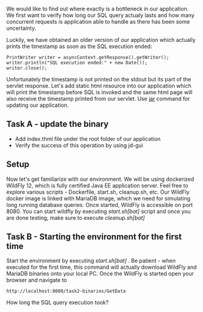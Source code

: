 We would like to find out where exactly is a bottleneck in our application.
We first want to verify how long our SQL query actualy lasts and how many concurrent requests is application able to handle as there
has been some uncertainty.

Luckily, we have obtained an older version of our application which actually prints the timestamp as soon as the SQL execution ended:

```
PrintWriter writer = asyncContext.getResponse().getWriter();
writer.println("SQL execution ended:" + new Date());
writer.close();
```

Unfortunately the timestamp is not printed on the stdout but its part of the servlet response.
Let's add static html resource into our application which will print the timestamp before SQL is invoked and the same html page will also receive
the timestamp printed from our servlet.
Use [jar](https://docs.oracle.com/javase/tutorial/deployment/jar/update.html) command for updating our application. 
 
## Task A - update the binary
 - Add index.thml file under the root folder of our application
 - Verify the success of this operation by using jd-gui

## Setup

Now let's get familiarize with our environment. We will be using dockerized WildFly 12, which is fully certified Java EE application server.
Feel free to explore various scripts - Dockerfile, start.sh, cleanup.sh, etc. Our WildFly docker image is linked with MariaDB image, which we need
for simulating long running database queries. Once started, WildFly is accessible on port 8080.
You can start wildfly by executing *start.sh[bat]* script and once you are done testing, make sure to execute *cleanup.sh[bat]*

## Task B - Starting the environment for the first time
Start the environment by executing *start.sh[bat]* . Be patient - when executed for the first time, this command will actually download WildFly and MariaDB binaries onto your local PC. Once the WildFly is started open your browser and navigate to
```
http://localhost:8080/task2-binaries/GetData
```
How long the SQL query execution took?
